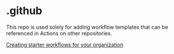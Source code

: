 # .github

This repo is used solely for adding workflow templates that can be referenced in Actions on other repositories.

[Creating starter workflows for your organization](https://docs.github.com/en/enterprise-cloud@latest/actions/using-workflows/creating-starter-workflows-for-your-organization)

